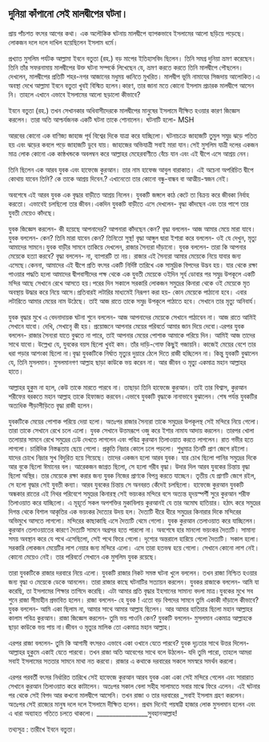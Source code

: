 দুনিয়া কাঁপানো সেই মালদ্বীপের ঘটনা।
-------------------------------------------------------------------
প্রায় পাঁচশত বৎসর আগের কথা। এক অলৌকিক ঘটনায় মালদ্বীপে ব্যাপকভাবে ইসলামের আলো ছড়িয়ে পড়েছে। লোকজন দলে দলে দাখিল হয়েছিলেন ইসলাম ধর্মে।

প্রখ্যাত মুসলিম পর্যটক আল্লামা ইবনে বতুতা (রহ.) বড় মাপের ইতিহাসবিদ ছিলেন। তিনি সমগ্র দুনিয়া ভ্রমণ করেছেন। তিনি তাঁর সফরনামায় মালদ্বীপের উক্ত ঘটনা সম্পর্কে লিখেছেন যে, ভ্রমণ করতে করতে তিনি মালদ্বীপে পৌছলেন।
দেখলেন, মালদ্বীপের প্রতিটি শহর-নগর আজানের মধুময় ধ্বনিতে মুখরিত। মালদ্বীপ ভূমি নামাযের সিজদায় আলোকিত।এ অবস্থা দেখে আল্লামা ইবনে বতুতা খুবই বিস্মিত হলেন।কারণ, তার জানা মতে কোনো ইসলাম প্রচারক মালদ্বীপে আসেন নি। তাহলে এখানে এভাবে ইসলামের আলো ছড়ালো কীভাবে?

ইবনে বতুতা (রহ.) তখন সেখানকার অধিবাসীদেরকে মালদ্বীপের মানুষের ইসলামে দীক্ষিত হওয়ার কারণ জিজ্ঞেস করলেন।
তারা অতি আশ্চর্যজনক একটি ঘটনা তাকে শোনালেন। ঘটনাটি হলো- MSH

আরবের কোনো এক বাণিজ্য জাহাজ পূর্ব বিশ্বের দিকে যাত্রা করে যাচ্ছিলো। ঘটনাচক্রে জাহাজটি তুমুল সমুদ্র ঝড়ে পতিত হয় এবং ঝড়ের কবলে পড়ে জাহাজটি ডুবে যায়। জাহাজের অভিযাত্রী সবাই মারা যান।সেই মুসলিম যাত্রী দলের একজন
মাত্র লোক কোনো এক কাষ্ঠখন্ডকে অবলম্বন করে আল্লাহর মেহেরবাণীতে বেঁচে যান এবং এই দ্বীপে এসে আশ্রয় নেন।

তিনি ছিলেন এক আরব যুবক এবং হাফেজে কুরআন। তার নাম হাফেজ আবুল বারাকাত।
এই অচেনা অপরিচিত দ্বীপে কোথায় যাবেন তিনি? কে তাকে আশ্রয় দিবেন.? এখানেতো তার কোনো বন্ধু-বান্ধব বা আত্মীয়-স্বজন নেই।

অবশেষে এই আরব যুবক এক বৃদ্ধার বাড়ীতে আশ্রয় নিলেন। যুবকটি জঙ্গলে কাঠ কেটে তা বিক্রয় করে জীবকা নির্বাহ করতো। এভাবেই চলছিলো তার জীবন।একদিন যুবকটি বাড়ীতে এসে দেখলেন- বৃদ্ধা কাঁদছেন এবং তার পাশে তার যুবতী মেয়েও কাঁদছে।

যুবক জিজ্ঞেস করলেন- কী হয়েছে আপনাদের? আপনারা কাঁদছেন কেন? বৃদ্ধা বললেন- আজ আমার মেয়ে মারা যাবে।যুবক বললেন- কেন? তিনি মারা যাবেন কেন? তিনিতো সুস্থ! বৃদ্ধা আঙ্গুল দ্বারা ইশারা করে বললেন- ওই যে দেখুন, মৃত্যু আমাদের সামনে।যুবক বাড়ীর সামনে তাকিয়ে দেখলেন, রাজার সৈন্যরা দাঁড়ানো।
যুবক বললেন- তারা কি আপনার মেয়েকে হত্যা করবে? বৃদ্ধা বললেন- না, ব্যাপারটি তা নয়। রাজার এই সৈন্যরা আমার মেয়েকে নিয়ে যাবার জন্য এসেছে।কেননা, আমাদের এই দ্বীপে প্রতি বৎসর একটি নির্দিষ্ট তারিখে এক সামুদ্রিক বিপদের উদ্ভব হয়। যার থেকে রক্ষা পাওয়ার পদ্ধতি হলো আমাদের দ্বীপবাসীদের পক্ষ থেকে এক যুবতী মেয়েকে ওইদিন সূর্য ডোবার পর সমুদ্র উপকূলে একটি মন্দির আছে সেখানে রেখে আসতে হয়।পরের দিন সকালে সরকারি লোকজন সমুদ্রের কিনারা থেকে ওই মেয়েকে মৃত অবস্থায় উদ্ধার করে নিয়ে আসে।প্রতিবারই লটারির মাধ্যমেই নিরূপণ করা হয়- কোন মেয়েকে পাঠানো হবে। এবার লটারিতে আমার মেয়ের নাম উঠেছে। তাই আজ রাতে তাকে সমুদ্র উপকূলে পাঠাতে হবে। সেখানে তার মৃত্যু অনিবার্য।

যুবক বৃদ্ধার মুখে এ বেদনাদায়ক ঘটনা শুনে বললেন- আজ আপনাদের মেয়েকে সেখানে পাঠাবেন না। আজ রাতে আমিই সেখানে যাবো।
দেখি, সেখানেৃ কী হয়। প্রয়োজনে আপনার মেয়ের পরিবর্তে আমার জান দিয়ে দেবো।এরপর যুবক বললেন- রাজার সৈন্যরা যাতে বুঝতে না পারে, তাই আপনার মেয়ের পোশাক আমাকে পরিয়ে দিন। আমিই আজ তাদের সাথে যাবো।
উল্লেখ্য যে, যুবকের বয়স ছিলো খুবই কম। তাঁর দাড়ি-গোফ কিছুই গজায়নি। কাজেই মেয়ের বেশে তার ধরা পড়ার আশংকা ছিলো না।বৃদ্ধা যুবকটিকে নির্ঘাত মৃত্যুর দুয়ারে ঠেলে দিতে রাজী হচ্ছিলেন না। কিন্তু যুবকটি বুঝালেন যে, তিনি মুসলমান। মুসলমানগণ আল্লাহ ছাড়া কাউকে ভয় করেন না। আর জীবন ও মৃত্যু একমাত্র মহান আল্লাহর হাতে।

আল্লাহর হুকুম না হলে, কেউ তাকে মারতে পারবে না। তাছাড়া তিনি হাফেজে কুরআন। তাই তার বিশ্বাস, কুরআন শরীফের বরকতে মহান আল্লাহ তাকে হিফাজত করবেন।এভাবে যুবকটি বৃদ্ধাকে নানাভাবে বুঝালেন। শেষ পর্যন্ত যুবকটির অত্যধিক পীড়াপীড়িতে বৃদ্ধা রাজী হলেন।

যুবকটিকে মেয়ের পোশাক পরিয়ে দেয়া হলো। অতঃপর রাজার সৈন্যরা তাকে সমুদ্রের উপকূলস্থ সেই মন্দিরে নিয়ে গেলো। তারা তাকে সেখানে রেখে চলে এলো। যুবক সেখানে উত্তমরূপে ওজু করে ইশার নামায আদায় করলেন। তারপর খোলা তলোয়ার সামনে রেখে সমুদ্রের ঢেউ দেখতে লাগলেন এবং পবিত্র কুরআন তিলাওয়াত করতে লাগলেন। রাত গভীর হতে লাগলো। চারিদিক নিস্তব্ধতায় ছেয়ে গেলো। প্রকৃতি নিদ্রার কোলে ঢলে পড়লো। শুধুমাত্র তিনটি প্রাণ জেগে রইলো। যাদের চোখে নিদ্রার সুখ বিদুরিত হয়ে গিয়েছে।
তাদের একজন হলো আরব যুবক। যার চোখ ছিলো পানির সমুদ্রের দিকে আর বুকে ছিলো ঈমানের বল। আরেকজন জাগ্রত ছিলো, সে হলো গরীব বৃদ্ধা। উদার দিল আরব যুবকের চিন্তায় বৃদ্ধা ছিলো অস্থির। তার মেয়েকে রক্ষা করার জন্য যুবক নিজের প্রাণকে বিপন্ন করতে যাচ্ছেন।
তৃতীয় যে প্রাণটি জেগে রইল, সে হলো বৃদ্ধার সেই যুবতী কন্যা। আরব যুবকের চিন্তায় সে অনবরত কেঁদেই চলছিলো। হাফেজে কুরআন যুবকটি অন্ধকার রাতের এই নিথর পরিবেশে সমুদ্রের কিনারস্থ সেই ভয়ংকর মন্দিরে বসে অত্যন্ত হৃদয়স্পর্শী সুরে কুরআন শরীফ তিলাওয়াত করে যাচ্ছিলো। এ মূহূর্তে সকল অপশক্তির মুকাবিলায় কুরআনই যে তার অমোঘ হাতিয়ার। হঠাৎ করে সমুদ্রের দিগন্ত থেকে বিশাল আকৃতির এক ভয়ংকর দৈত্যের উদয় হল। দৈত্যটি ধীরে ধীরে সমুদ্রের কিনারার দিকে মন্দিরের অভিমুখে আসতে লাগলো। মন্দিরের কাছাকাছি এসে দৈত্যটি থেমে গেলো। যুবক কুরআন তেলাওয়াত করে যাচ্ছিলেন। কুরআন তেলাওয়াতের কারণে দৈত্যটি সামনে অগ্রসর হতে পারলো না। অবশেষে হার মানলো ভয়ংকর দৈত্যটি। সামান্য সময় অবস্থান করে যে পথে এসেছিলো, সেই পথে ফিরে গেলো। দৃশ্যের অন্তরালে হারিয়ে গেলো দৈত্যটি।
সকাল হলো। সরকারি লোকজন মেয়েটির লাশ নেয়ার জন্য মন্দিরে এলো। এসে তারা হতভম্ব হয়ে গেলো। সেখানে কোনো লাশ নেই। কোনো মেয়েও
নেই। তার পরিবর্তে সেখানে এক মুসলিম যুবক রয়েছে।

তারা যুবকটিকে রাজার দরবারে নিয়ে এলো। যুবকটি রাজার নিকট সমস্ত ঘটনা খুলে বললেন।
তখন রাজা নিশ্চিত হওয়ার জন্য বৃদ্ধা ও মেয়েকে ডেকে আনলেন। তারা রাজার কাছে ঘটনাটির সত্যায়ন করলেন। যুবকর রাজাকে বললেন- আমি যা করেছি, তা ইসলামের শিক্ষার তাগিদে
করেছি। এটা আমার প্রতি বৃদ্ধার ইহসানের সামান্য বদলা মাত্র।যুবকের মুখে সব শুনে রাজা সীমাহীন
প্রভাবিত হলেন। রাজা বললেন- হে যুবক ! এতো বড় বিপদের সামনে তুমি একাকী দাঁড়ালে কীভাবে? যুবক বললেন- আমি একা ছিলাম না,
আমার সাথে আমার আল্লাহ ছিলেন। আর আমার হাতিয়ার ছিলো মহান আল্লাহর কালাম পবিত্র কুরআন। রাজা জিজ্ঞেস করলেন- তুমি ভয়
পাওনি কেন? যুবকটি বললেন- মুসলমান একমাত্র
আল্লাহকে ছাড়া কাউকে ভয় পায় না।জীবন ও মৃত্যুর মালিক তো একমাত্র মহান আল্লাহ।

এরপর রাজা বললেন- তুমি কি আগামী বৎসরও এভাবে একা ওখানে যেতে পারবে? যুবক দৃঢ়তার সাথে উত্তর দিলেন-আল্লাহর হুকুমে একাই যেতে পারবো। তখন রাজা অতি আবেগের সাথে বলে
উঠলেন- যদি তুমি পারো, তাহলে
আমরা সবাই ইসলামের সততার সামনে
মাথা নত করবো। রাজার এ কথাকে দরবারের সকলে সমস্বরে সমর্থন করলো।

এরপর পরবর্তী বৎসর নির্ধারিত তারিখে সেই হাফেজে কুরআন আরব যুবক একা একা সেই মন্দিরে গেলেন এবং সারারাত সেখানে কুরআন
তিলাওয়াত করে কাটালেন। অতঃপর সকাল বেলা সহীহ সালামতে সবার মাঝে ফিরে এলেন।
এই ঘটনার পর থেকে সেই বিপদ আর কখনো মালদ্বীপে আসেনি। তখন রাজা ও তার দরবারের _সবাই ইসলাম গ্রহণ করলেন। অতঃপর সেই রাজ্যের মানুষ দলে দলে ইসলামে দীক্ষিত হলেন।
প্রথম দিনেই পয়ষট্টি হাজার লোক মুসলমান হলেন এবং এ ধারা অব্যাহত গতিতে চলতে থাকলো। ________________সুবহানআল্লাহ!

তথ্যসূত্র : তারীখে ইবনে বতুতা।

